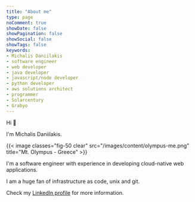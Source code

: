 ```yaml
---
title: "About me"
type: page
noComment: true
showDate: false
showPagination: false
showSocial: false
showTags: false
keywords:
- Michalis Daniilakis
- software engineer
- web developer
- java developer
- javascript/node developer
- python developer
- aws solutions architect
- programmer
- Solarcentury
- Grabyo
---
```


Hi 👋

I'm Michalis Daniilakis.

<p></p>

{{< image classes="fig-50 clear" src="/images/content/olympus-me.png" title="Mt. Olympus - Greece" >}}

I'm a software engineer with experience in developing cloud-native web applications.

I am a huge fan of infrastructure as code, unix and git.

Check my [LinkedIn profile](https://linkedin.com/in/mdanilakis) for more information.


